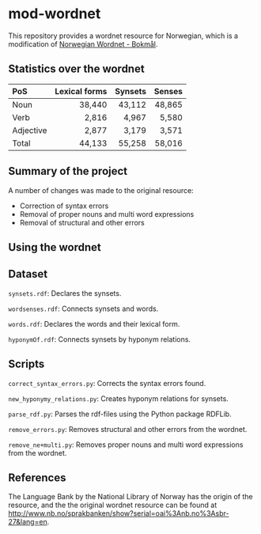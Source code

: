 # mod-wordnet
This repository provides a wordnet resource for Norwegian, which is a modification of [Norwegian Wordnet - Bokmål](http://www.nb.no/sprakbanken/show?serial=oai%3Anb.no%3Asbr-27&lang=en).

## Statistics over the wordnet

| PoS | Lexical forms        | Synsets          | Senses  |
|:----- | ---------: |--------:| -----:|
| Noun | 38,440     | 43,112 | 48,865 |
| Verb | 2,816      | 4,967      |   5,580 |
| Adjective | 2,877 | 3,179      |    3,571 |
| Total | 44,133 | 55,258      |    58,016 |

## Summary of the project
A number of changes was made to the original resource:
- Correction of syntax errors
- Removal of proper nouns and multi word expressions
- Removal of structural and other errors

## Using the wordnet

## Dataset
`synsets.rdf`:  Declares the synsets.

`wordsenses.rdf`: Connects synsets and words.

`words.rdf`:  Declares the words and their lexical form.

`hyponymOf.rdf`:  Connects synsets by hyponym relations.

## Scripts
`correct_syntax_errors.py`: Corrects the syntax errors found.

`new_hyponymy_relations.py`:  Creates hyponym relations for synsets.	

`parse_rdf.py`: Parses the rdf-files using the Python package RDFLib.

`remove_errors.py`: Removes structural and other errors from the wordnet.

`remove_ne+multi.py`: Removes proper nouns and multi word expressions from the wordnet.

## References
The Language Bank by the National Library of Norway has the origin of the resource, and the 
the original wordnet resource can be found at http://www.nb.no/sprakbanken/show?serial=oai%3Anb.no%3Asbr-27&lang=en.
